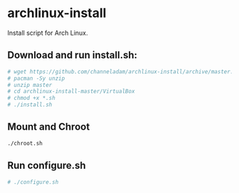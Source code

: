 # archlinux-install
Install script for Arch Linux.

## Download and run install.sh:

``` bash
# wget https://github.com/channeladam/archlinux-install/archive/master.zip
# pacman -Sy unzip
# unzip master
# cd archlinux-install-master/VirtualBox
# chmod +x *.sh
# ./install.sh
```

## Mount and Chroot
``` bash
./chroot.sh
```

## Run configure.sh
``` bash
# ./configure.sh
```
